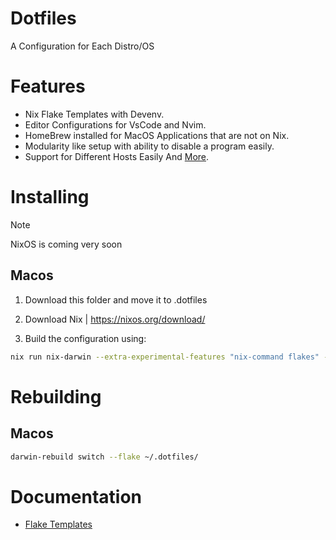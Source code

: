 # Dotfiles 
A Configuration for Each Distro/OS

# Features
- Nix Flake Templates with Devenv.
- Editor Configurations for VsCode and Nvim.
- HomeBrew installed for MacOS Applications that are not on Nix.
- Modularity like setup with ability to disable a program easily.
- Support for Different Hosts Easily
And [More](./doc/features.md).







# Installing 

> [!NOTE]
> NixOS is coming very soon 

## Macos 


1. Download this folder and move it to .dotfiles

2. Download Nix | https://nixos.org/download/

3. Build the configuration using:
```bash
nix run nix-darwin --extra-experimental-features "nix-command flakes" -- switch --flake ~/.dotfiles/
```




# Rebuilding 

## Macos
```bash
darwin-rebuild switch --flake ~/.dotfiles/   
```


# Documentation

- [Flake Templates](/flakes/README.md)